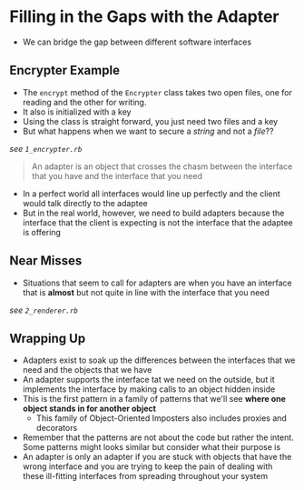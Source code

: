 # Filling in the Gaps with the Adapter

* We can bridge the gap between different software interfaces

## Encrypter Example

* The `encrypt` method of the `Encrypter` class takes two open files, one for reading and the other for writing.
* It also is initialized with a key
* Using the class is straight forward, you just need two files and a key
* But what happens when we want to secure a *string* and not a *file*??

*see `1_encrypter.rb`*

> An adapter is an object that crosses the chasm between the interface that you have and the interface that you need

* In a perfect world all interfaces would line up perfectly and the client would talk directly to the adaptee
* But in the real world, however, we need to build adapters because the interface that the client is expecting is not the interface that the adaptee is offering

## Near Misses

* Situations that seem to call for adapters are when you have an interface that is **almost** but not quite in line with the interface that you need


*see `2_renderer.rb`*

## Wrapping Up

* Adapters exist to soak up the differences between the interfaces that we need and the objects that we have
* An adapter supports the interface tat we need on the outside, but it implements the interface by making calls to an object hidden inside
* This is the first pattern in a family of patterns that we'll see **where one object stands in for another object**
  - This family of Object-Oriented Imposters also includes proxies and decorators
* Remember that the patterns are not about the code but rather the intent. Some patterns might looks similar but consider what their purpose is
* An adapter is only an adapter if you are stuck with objects that have the wrong interface and you are trying to keep the pain of dealing with these ill-fitting interfaces from spreading throughout your system
